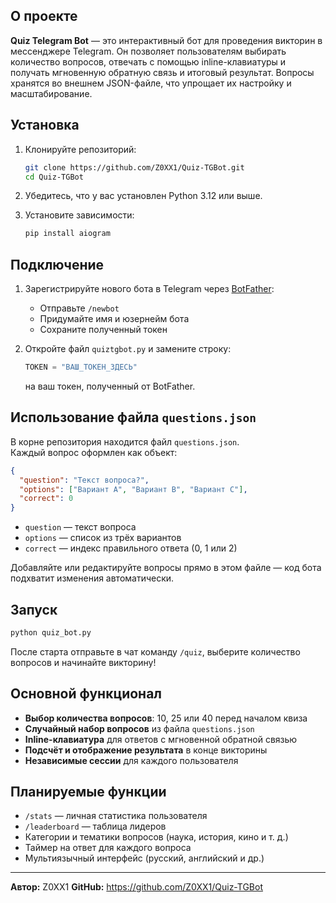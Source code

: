 ## О проекте
**Quiz Telegram Bot** — это интерактивный бот для проведения викторин в мессенджере Telegram. Он позволяет пользователям выбирать количество вопросов, отвечать с помощью inline-клавиатуры и получать мгновенную обратную связь и итоговый результат. Вопросы хранятся во внешнем JSON-файле, что упрощает их настройку и масштабирование.

## Установка

1. Клонируйте репозиторий:
   ```bash
   git clone https://github.com/Z0XX1/Quiz-TGBot.git
   cd Quiz-TGBot
   ```

2. Убедитесь, что у вас установлен Python 3.12 или выше.

3. Установите зависимости:
   ```bash
   pip install aiogram
   ```

## Подключение

1. Зарегистрируйте нового бота в Telegram через [BotFather](https://t.me/BotFather):
   - Отправьте `/newbot`
   - Придумайте имя и юзернейм бота
   - Сохраните полученный токен

2. Откройте файл `quiztgbot.py` и замените строку:
   ```python
   TOKEN = "ВАШ_ТОКЕН_ЗДЕСЬ"
   ```
   на ваш токен, полученный от BotFather.

## Использование файла `questions.json`

В корне репозитория находится файл `questions.json`.  
Каждый вопрос оформлен как объект:
```json
{
  "question": "Текст вопроса?",
  "options": ["Вариант A", "Вариант B", "Вариант C"],
  "correct": 0
}
```
- `question` — текст вопроса  
- `options` — список из трёх вариантов  
- `correct` — индекс правильного ответа (0, 1 или 2)

Добавляйте или редактируйте вопросы прямо в этом файле — код бота подхватит изменения автоматически.

## Запуск

```bash
python quiz_bot.py
```

После старта отправьте в чат команду `/quiz`, выберите количество вопросов и начинайте викторину!

## Основной функционал

- **Выбор количества вопросов**: 10, 25 или 40 перед началом квиза  
- **Случайный набор вопросов** из файла `questions.json`  
- **Inline-клавиатура** для ответов с мгновенной обратной связью  
- **Подсчёт и отображение результата** в конце викторины  
- **Независимые сессии** для каждого пользователя  

## Планируемые функции

- `/stats` — личная статистика пользователя  
- `/leaderboard` — таблица лидеров  
- Категории и тематики вопросов (наука, история, кино и т. д.)  
- Таймер на ответ для каждого вопроса  
- Мультиязычный интерфейс (русский, английский и др.)  

---

**Автор:** Z0XX1 
**GitHub:** https://github.com/Z0XX1/Quiz-TGBot
